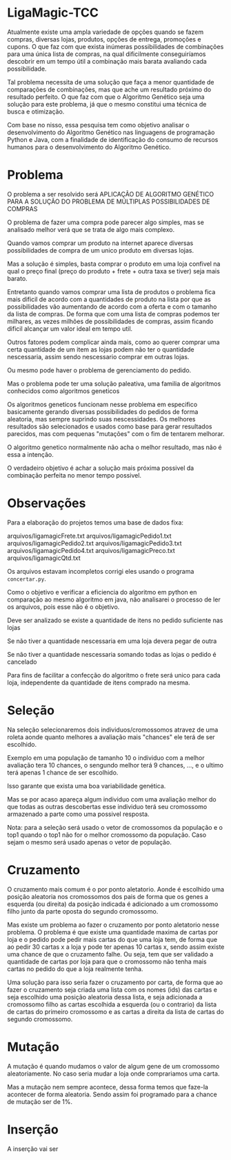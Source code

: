 # LigaMagic-TCC


Atualmente existe uma ampla variedade de opções quando se fazem compras, diversas lojas, produtos, opções de entrega, promoções e cupons. O que faz com que exista inúmeras possibilidades de combinações para uma única lista de compras, na qual dificilmente conseguiríamos descobrir em um tempo útil a combinação mais barata avaliando cada possibilidade.

Tal problema necessita de uma solução que faça a menor quantidade de comparações de combinações, mas que ache um resultado próximo do resultado perfeito. O que faz com que o Algoritmo Genético seja uma solução para este problema, já que o mesmo constitui uma técnica de busca e otimização.

Com base no nisso, essa pesquisa tem como objetivo analisar o desenvolvimento do Algoritmo Genético nas linguagens de programação Python e Java, com a finalidade de identificação do consumo de recursos humanos para o desenvolvimento do Algoritmo Genético.



# Problema

O problema a ser resolvido será APLICAÇÃO DE ALGORITMO GENÉTICO PARA A SOLUÇÃO DO PROBLEMA DE MÚLTIPLAS POSSIBILIDADES DE COMPRAS

O problema de fazer uma compra pode parecer algo simples, mas se analisado melhor verá que se trata de algo mais complexo.

Quando vamos comprar um produto na internet aparece diversas possibilidades de compra de um unico produto em diversas lojas.

Mas a solução é simples, basta comprar o produto em uma loja confivel na qual o preço final (preço do produto + frete + outra taxa se tiver) seja mais barato.

Entretanto quando vamos comprar uma lista de produtos o problema fica mais dificil de acordo com a quantidades de produto na lista por que as possibilidades vão aumentando de acordo com a oferta e com o tamanho da lista de compras. De forma que com uma lista de compras podemos ter milhares, as vezes milhões de possibilidades de compras, assim ficando dificil alcançar um valor ideal em tempo util.

Outros fatores podem complicar ainda mais, como ao querer comprar uma certa quantidade de um item as lojas podem não ter o quantidade nescessaria, assim sendo nescessario comprar em outras lojas.

Ou mesmo pode haver o problema de gerenciamento do pedido.

Mas o problema pode ter uma solução paleativa, uma familia de algoritmos conhecidos como algoritmos geneticos

Os algoritmos geneticos funcionam nesse problema em especifico basicamente gerando diversas possibilidades do pedidos de forma aleatoria, mas sempre suprindo suas nescessidades.
Os melhores resultados são selecionados e usados como base para gerar resultados parecidos, mas com pequenas "mutações" com o fim de tentarem melhorar.

O algoritmo genetico normalmente não acha o melhor resultado, mas não é essa a intenção.

O verdadeiro objetivo é achar a solução mais próxima possivel da combinação perfeita no menor tempo possivel.

# Observações

Para a elaboração do projetos temos uma base de dados fixa:

arquivos/ligamagicFrete.txt
arquivos/ligamagicPedido1.txt
arquivos/ligamagicPedido2.txt
arquivos/ligamagicPedido3.txt
arquivos/ligamagicPedido4.txt
arquivos/ligamagicPreco.txt
arquivos/ligamagicQtd.txt

Os arquivos estavam incompletos corrigi eles usando o programa `concertar.py`.

Como o objetivo e verificar a eficiencia do algoritmo em python en comparação ao mesmo algoritmo em java, não analisarei o processo de ler os arquivos, pois esse não é o objetivo.

Deve ser analizado se existe a quantidade de itens no pedido suficiente nas lojas

Se não tiver a quantidade nescessaria em uma loja devera pegar de outra

Se não tiver a quantidade nescessaria somando todas as lojas o pedido é cancelado

Para fins de facilitar a confecção do algoritmo o frete será unico para cada loja, independente da quantidade de itens comprado na mesma.

# Seleção



Na seleção selecionaremos dois individuos/cromossomos atravez de uma roleta aonde quanto melhores a avaliação mais "chances" ele terá de ser escolhido.

Exemplo em uma população de tamanho 10 o individuo com a melhor avaliação tera 10 chances, o sengundo melhor terá 9 chances, ..., e o ultimo terá apenas 1 chance de ser escolhido.

Isso garante que exista uma boa variabilidade genética. 

Mas se por acaso apareça algum individuo com uma avaliação melhor do que todas as outras descobertas esse individuo terá seu cromossomo armazenado a parte como uma possivel resposta.

Nota: para a seleção será usado o vetor de cromossomos da população e o top1 quando o top1 não for o melhor cromossomo da população. Caso sejam o mesmo será usado apenas o vetor de população.

# Cruzamento

O cruzamento mais comum é o por ponto aletatorio. Aonde é escolhido uma posição aleatoria nos cromossomos dos pais de forma que os genes a esquerda (ou direita) da posição indicada é adicionado a um cromossomo filho junto da parte oposta do segundo cromossomo.

Mas existe um problema ao fazer o cruzamento por ponto aletatorio nesse problema. O problema é que existe uma quantidade maxima de cartas por loja e o pedido pode pedir mais cartas do que uma loja tem, de forma que ao pedir 30 cartas x a loja y pode ter apenas 10 cartas x, sendo assim existe uma chance de que o cruzamento falhe. Ou seja, tem que ser validado a quantidade de cartas por loja para que o cromossomo não tenha mais cartas no pedido do que a loja realmente tenha. 

Uma solução para isso seria fazer o cruzamento por carta, de forma que ao fazer o cruzamento seja criada uma lista com os nomes (ids) das cartas e seja escolhido uma posição aleatoria dessa lista, e seja adicionada a cromossomo filho as cartas escolhida a esquerda (ou o contrario) da lista de cartas do primeiro cromossomo e as cartas a direita da lista de cartas do segundo cromossomo.

# Mutação

A mutação é quando mudamos o valor de algum gene de um cromossomo aleatoriamente. No caso seria mudar a loja onde comprariamos uma carta.

Mas a mutação nem sempre acontece, dessa forma temos que faze-la acontecer de forma aleatoria. Sendo assim foi programado para a chance de mutação ser de 1%.

# Inserção 

A inserção vai ser 
